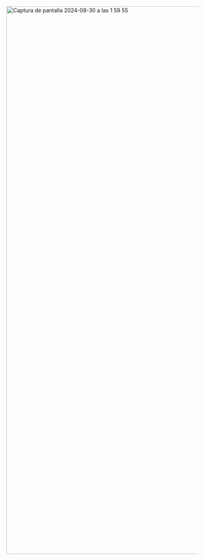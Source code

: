 <img width="1435" alt="Captura de pantalla 2024-08-30 a las 1 59 55" src="https://github.com/user-attachments/assets/d831c480-d4a5-4437-8b18-e2e140f3024a">
